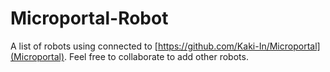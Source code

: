 # Microportal-Robot

A list of robots using connected to [https://github.com/Kaki-In/Microportal](Microportal).
Feel free to collaborate to add other robots.

